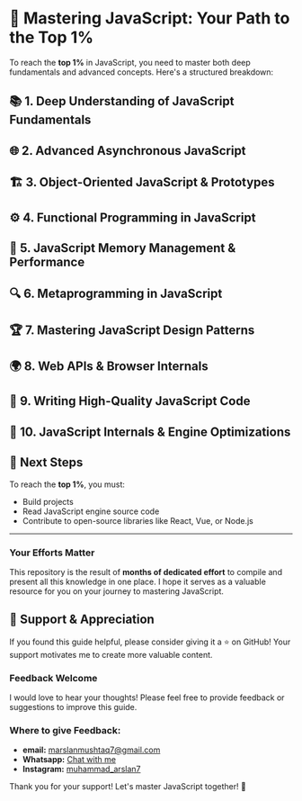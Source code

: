 # 🚀 Mastering JavaScript: Your Path to the Top 1% 

To reach the **top 1%** in JavaScript, you need to master both deep fundamentals and advanced concepts. Here's a structured breakdown:

## 📚 1. Deep Understanding of JavaScript Fundamentals

## 🌐 2. Advanced Asynchronous JavaScript

## 🏗️ 3. Object-Oriented JavaScript & Prototypes

## ⚙️ 4. Functional Programming in JavaScript

## 🧠 5. JavaScript Memory Management & Performance

## 🔍 6. Metaprogramming in JavaScript

## 🏆 7. Mastering JavaScript Design Patterns

## 🌍 8. Web APIs & Browser Internals

## 📝 9. Writing High-Quality JavaScript Code

## 🔧 10. JavaScript Internals & Engine Optimizations

## 🚀 Next Steps
To reach the **top 1%**, you must:
- Build projects
- Read JavaScript engine source code
- Contribute to open-source libraries like React, Vue, or Node.js

---
### Your Efforts Matter
This repository is the result of **months of dedicated effort** to compile and present all this knowledge in one place. I hope it serves as a valuable resource for you on your journey to mastering JavaScript. 

## 🙏 Support & Appreciation
If you found this guide helpful, please consider giving it a ⭐️ on GitHub! Your support motivates me to create more valuable content.

### Feedback Welcome
I would love to hear your thoughts! Please feel free to provide feedback or suggestions to improve this guide.

### Where to give Feedback:
- **email:** [marslanmushtaq7@gmail.com](mailto:marslanmushtaq7@gmail.com)
- **Whatsapp:** [Chat with me](https://wa.me/923104425540)
- **Instagram:** [muhammad_arslan7](https://www.instagram.com/muhammad_arslan7_/)

Thank you for your support! Let's master JavaScript together! 🌟

